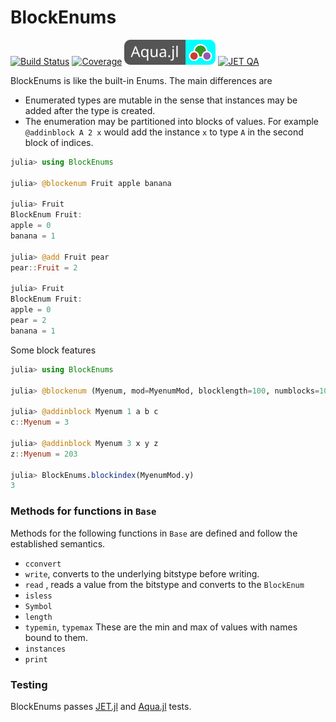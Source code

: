 # BlockEnums

[![Build Status](https://github.com/jlapeyre/BlockEnums.jl/actions/workflows/CI.yml/badge.svg?branch=main)](https://github.com/jlapeyre/BlockEnums.jl/actions/workflows/CI.yml?query=branch%3Amain)
[![Coverage](https://codecov.io/gh/jlapeyre/BlockEnums.jl/branch/main/graph/badge.svg)](https://codecov.io/gh/jlapeyre/BlockEnums.jl)
[![Aqua QA](https://raw.githubusercontent.com/JuliaTesting/Aqua.jl/master/badge.svg)](https://github.com/JuliaTesting/Aqua.jl)
[![JET QA](https://img.shields.io/badge/JET.jl-%E2%9C%88%EF%B8%8F-%23aa4444)](https://github.com/aviatesk/JET.jl)
<!-- [![deps](https://juliahub.com/docs/BlockEnums/deps.svg)](https://juliahub.com/ui/Packages/BlockEnums/2Dg1l?t=2) -->
<!-- [![version](https://juliahub.com/docs/BlockEnums/version.svg)](https://juliahub.com/ui/Packages/BlockEnums/2Dg1l) -->

BlockEnums is like the built-in Enums. The main differences are

* Enumerated types are mutable in the sense that instances may be added after the type is created.
* The enumeration may be partitioned into blocks of values. For example `@addinblock A 2 x` would add
the instance `x` to type `A` in the second block of indices.


```julia
julia> using BlockEnums

julia> @blockenum Fruit apple banana

julia> Fruit
BlockEnum Fruit:
apple = 0
banana = 1

julia> @add Fruit pear
pear::Fruit = 2

julia> Fruit
BlockEnum Fruit:
apple = 0
pear = 2
banana = 1
```

Some block features

```julia
julia> using BlockEnums

julia> @blockenum (Myenum, mod=MyenumMod, blocklength=100, numblocks=10, compactshow=false)

julia> @addinblock Myenum 1 a b c
c::Myenum = 3

julia> @addinblock Myenum 3 x y z
z::Myenum = 203

julia> BlockEnums.blockindex(MyenumMod.y)
3
```

### Methods for functions in `Base`

Methods for the following functions in `Base` are defined and follow the established semantics.
* `cconvert`
* `write`, converts to the underlying bitstype before writing.
* `read` , reads a value from the bitstype and converts to the `BlockEnum`
* `isless`
* `Symbol`
* `length`
* `typemin`, `typemax` These are the min and max of values with names bound to them.
* `instances`
* `print`

### Testing

BlockEnums passes [JET.jl](https://github.com/aviatesk/JET.jl) and [Aqua.jl](https://github.com/JuliaTesting/Aqua.jl) tests.
